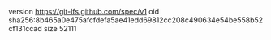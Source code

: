 version https://git-lfs.github.com/spec/v1
oid sha256:8b465a0e475afcfdefa5ae41edd69812cc208c490634e54be558b52cf131ccad
size 52111
